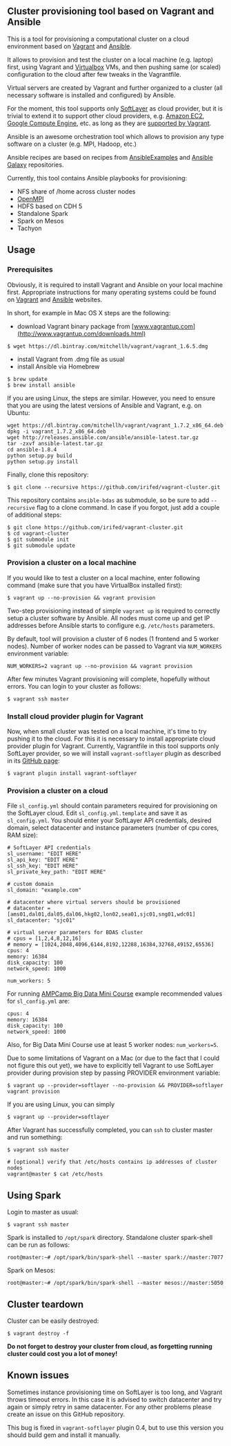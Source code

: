 ## Cluster provisioning tool based on Vagrant and Ansible

This is a tool for provisioning a computational cluster on a cloud environment based on [Vagrant](http://www.vagrantup.com/) and [Ansible](http://www.ansible.com/home).

It allows to provision and test the cluster on a local machine (e.g. laptop) first, using Vagrant and [Virtualbox](https://www.virtualbox.org/) VMs, and then pushing same (or scaled) configuration to the cloud after few tweaks in the Vagrantfile.

Virtual servers are created by Vagrant and further organized to a cluster (all necessary software is installed and configured) by Ansible.

For the moment, this tool supports only [SoftLayer](http://www.softlayer.com/) as cloud provider, but it is trivial to extend it to support other cloud providers, e.g. [Amazon EC2](http://aws.amazon.com/ec2/), [Google Compute Engine](https://cloud.google.com/products/compute-engine/), etc. as long as they are [supported by Vagrant](http://docs.vagrantup.com/v2/providers/index.html).

Ansible is an awesome orchestration tool which allows to provision any type software on a cluster (e.g. MPI, Hadoop, etc.)

Ansible recipes are based on recipes from [AnsibleExamples](https://github.com/ansible/ansible-examples) and [Ansible Galaxy](https://github.com/AnsibleShipyard/ansible-galaxy-roles) repositories.

Currently, this tool contains Ansible playbooks for provisioning:

- NFS share of /home across cluster nodes
- [OpenMPI](http://www.open-mpi.org/)
- HDFS based on CDH 5
- Standalone Spark
- Spark on Mesos
- Tachyon

## Usage

### Prerequisites

Obviously, it is required to install Vagrant and Ansible on your local machine first. Appropriate instructions for many operating systems could be found on [Vagrant](http://www.vagrantup.com/downloads) and [Ansible](http://docs.ansible.com/intro_installation.html) websites.

In short, for example in Mac OS X steps are the following:

- download Vagrant binary package from [www.vagrantup.com](http://www.vagrantup.com/downloads.html)

```
$ wget https://dl.bintray.com/mitchellh/vagrant/vagrant_1.6.5.dmg
```

- install Vagrant from .dmg file as usual
- install Ansible via Homebrew

```
$ brew update
$ brew install ansible
```

If you are using Linux, the steps are similar.  However, you need to ensure that you are using the latest versions of Ansible and Vagrant, e.g. on Ubuntu:
```
wget https://dl.bintray.com/mitchellh/vagrant/vagrant_1.7.2_x86_64.deb
dpkg -i vagrant_1.7.2_x86_64.deb
wget http://releases.ansible.com/ansible/ansible-latest.tar.gz
tar -zxvf ansible-latest.tar.gz
cd ansible-1.8.4
python setup.py build
python setup.py install
```
Finally, clone this repository:

```
$ git clone --recursive https://github.com/irifed/vagrant-cluster.git
```

This repository contains `ansible-bdas` as submodule, so be sure to add `--recursive` flag to a clone command.
In case if you forgot, just add a couple of additional steps:
```
$ git clone https://github.com/irifed/vagrant-cluster.git
$ cd vagrant-cluster
$ git submodule init
$ git submodule update
```

### Provision a cluster on a local machine

If you would like to test a cluster on a local machine, enter following command (make sure that you have VirtualBox installed first):

```
$ vagrant up --no-provision && vagrant provision
```

Two-step provisioning instead of simple `vagrant up` is required to correctly setup a cluster software by Ansible. All nodes must come up and get IP addresses before Ansible starts to configure e.g. `/etc/hosts` parameters.

By default, tool will provision a cluster of 6 nodes (1 frontend and 5 worker nodes). Number of worker nodes can be passed to Vagrant via `NUM_WORKERS` environment variable:

```
NUM_WORKERS=2 vagrant up --no-provision && vagrant provision
```

After few minutes Vagrant provisioning will complete, hopefully without errors. You can login to your cluster as follows:

```
$ vagrant ssh master
```

### Install cloud provider plugin for Vagrant

Now, when small cluster was tested on a local machine, it's time to try pushing it to the cloud. For this it is necessary to install appropriate cloud provider plugin for Vagrant. Currently, Vagrantfile in this tool supports only SoftLayer provider, so we will install `vagrant-softlayer` plugin as described in its [GitHub page](https://github.com/audiolize/vagrant-softlayer):

```
$ vagrant plugin install vagrant-softlayer
```


### Provision a cluster on a cloud

File `sl_config.yml` should contain parameters required for provisioning on the SoftLayer cloud. Edit `sl_config.yml.template` and save it as `sl_config.yml`. You should enter your SoftLayer API credentials, desired domain, select datacenter and instance parameters (number of cpu cores, RAM size):
```
# SoftLayer API credentials
sl_username: "EDIT HERE"
sl_api_key: "EDIT HERE"
sl_ssh_key: "EDIT HERE"
sl_private_key_path: "EDIT HERE"

# custom domain
sl_domain: "example.com"

# datacenter where virtual servers should be provisioned
# datacenter = [ams01,dal01,dal05,dal06,hkg02,lon02,sea01,sjc01,sng01,wdc01]
sl_datacenter: "sjc01"

# virtual server parameters for BDAS cluster
# cpus = [1,2,4,8,12,16]
# memory = [1024,2048,4096,6144,8192,12288,16384,32768,49152,65536]
cpus: 4
memory: 16384
disk_capacity: 100
network_speed: 1000

num_workers: 5
```

For running [AMPCamp Big Data Mini Course](http://ampcamp.berkeley.edu/big-data-mini-course/)  example recommended values for `sl_config.yml` are:

```
cpus: 4
memory: 16384
disk_capacity: 100
network_speed: 1000
```
Also, for Big Data Mini Course use at least 5 worker nodes: `num_workers=5`.

Due to some limitations of Vagrant on a Mac (or due to the fact that I could not figure this out yet), we have to explicitly tell Vagrant to use SoftLayer provider during provision step by passing PROVIDER environment variable:

```
$ vagrant up --provider=softlayer --no-provision && PROVIDER=softlayer vagrant provision
```
If you are using Linux, you can simply

```
$ vagrant up --provider=softlayer
```

After Vagrant has successfully completed, you can `ssh` to cluster master and run something:

```
$ vagrant ssh master

# [optional] verify that /etc/hosts contains ip addresses of cluster nodes
vagrant@master $ cat /etc/hosts 
```

## Using Spark

Login to master as usual:
```
$ vagrant ssh master
```

Spark is installed to `/opt/spark` directory. Standalone cluster spark-shell can be run as follows:
```
root@master:~# /opt/spark/bin/spark-shell --master spark://master:7077
```

Spark on Mesos:
```
root@master:~# /opt/spark/bin/spark-shell --master mesos://master:5050
```

## Cluster teardown

Cluster can be easily destroyed:
```
$ vagrant destroy -f
```

**Do not forget to destroy your cluster from cloud, as forgetting running cluster could cost you a lot of money!**

## Known issues

Sometimes instance provisioning time on SoftLayer is too long, and Vagrant throws timeout errors. In this case it is advised to switch datacenter and try again or simply retry in same datacenter. For any other problems please create an issue on this GitHub repository.

This bug is fixed in `vagrant-softlayer` plugin 0.4, but to use this version you should build gem and install it manually.
